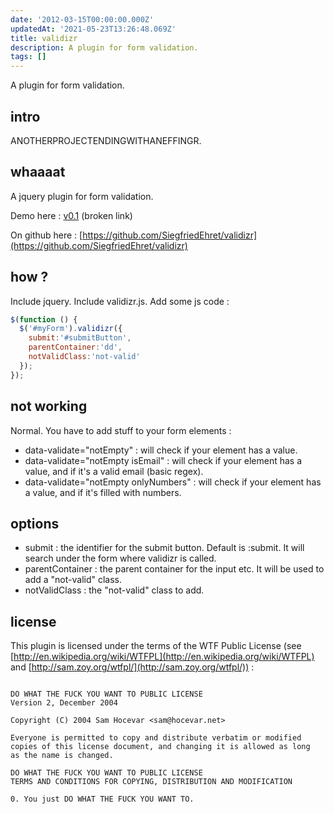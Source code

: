```yaml
---
date: '2012-03-15T00:00:00.000Z'
updatedAt: '2021-05-23T13:26:48.069Z'
title: validizr
description: A plugin for form validation.
tags: []
---
```

A plugin for form validation.

## intro

ANOTHERPROJECTENDINGWITHANEFFINGR.

## whaaaat
A jquery plugin for form validation.

Demo here : [v0.1](http://dev.federalbureauofinhumanity.org/validizr/v0.1/demo/) (broken link)

On github here : [https://github.com/SiegfriedEhret/validizr](https://github.com/SiegfriedEhret/validizr)

## how ?
Include jquery.
Include validizr.js.
Add some js code :

```javascript
$(function () {
  $('#myForm').validizr({
    submit:'#submitButton',
    parentContainer:'dd',
    notValidClass:'not-valid'
  });
});
```

## not working
Normal. You have to add stuff to your form elements :

* data-validate="notEmpty" : will check if your element has a value.
* data-validate="notEmpty isEmail" : will check if your element has a value, and if it's a valid email (basic regex).
* data-validate="notEmpty onlyNumbers" : will check if your element has a value, and if it's filled with numbers.

## options

* submit : the identifier for the submit button. Default is :submit. It will search under the form where validizr is called.
* parentContainer : the parent container for the input etc. It will be used to add a "not-valid" class.
* notValidClass : the "not-valid" class to add.

## license

This plugin is licensed under the terms of the WTF Public License (see [http://en.wikipedia.org/wiki/WTFPL](http://en.wikipedia.org/wiki/WTFPL) and [http://sam.zoy.org/wtfpl/](http://sam.zoy.org/wtfpl/)) :

```text

DO WHAT THE FUCK YOU WANT TO PUBLIC LICENSE
Version 2, December 2004

Copyright (C) 2004 Sam Hocevar <sam@hocevar.net>

Everyone is permitted to copy and distribute verbatim or modified
copies of this license document, and changing it is allowed as long
as the name is changed.

DO WHAT THE FUCK YOU WANT TO PUBLIC LICENSE
TERMS AND CONDITIONS FOR COPYING, DISTRIBUTION AND MODIFICATION

0. You just DO WHAT THE FUCK YOU WANT TO.
```
